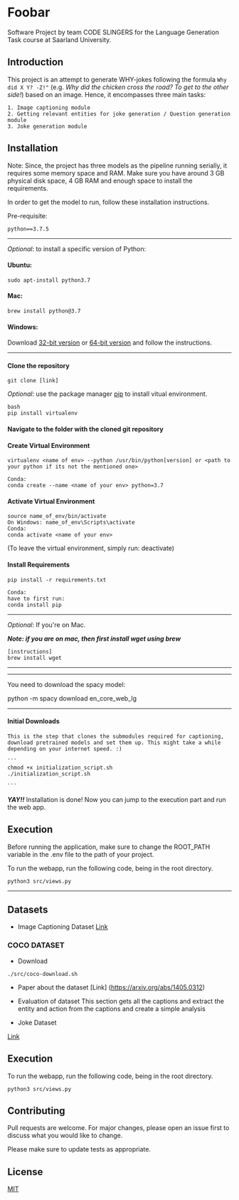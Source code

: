 # Foobar

Software Project by team CODE SLINGERS for the Language Generation Task course at Saarland University.

## Introduction

This project is an attempt to generate WHY-jokes following the formula ```Why did X Y? -Z!"``` (e.g. _Why did the chicken cross the road? To get to the other side!_) based on an image. Hence, it encompasses three main tasks:

    1. Image captioning module
    2. Getting relevant entities for joke generation / Question generation module
    3. Joke generation module


## Installation

Note: Since, the project has three models as the pipeline running serially, it requires some memory space and RAM. Make sure you have around 3 GB physical disk space, 4 GB RAM and enough space to install the requirements. 

In order to get the model to run, follow these installation instructions.


<!-- ### Requirements -->
Pre-requisite:

    python==3.7.5

---
_Optional_: to install a specific version of Python:

#### Ubuntu:

    sudo apt-install python3.7


#### Mac:

    brew install python@3.7


#### Windows:
Download [32-bit version](https://www.python.org/ftp/python/3.7.5/python-3.7.5.exe) or [64-bit version](https://www.python.org/ftp/python/3.7.5/python-3.7.5-amd64.exe) and follow the instructions.


---
#### Clone the repository

    git clone [link]

_Optional_: use the package manager [pip](https://pip.pypa.io/en/stable/) to install vitual environment.

    bash
    pip install virtualenv
    
    
    
#### Navigate to the folder with the cloned git repository

#### Create Virtual Environment

    virtualenv <name of env> --python /usr/bin/python[version] or <path to your python if its not the mentioned one>
    
    Conda:
    conda create --name <name of your env> python=3.7

#### Activate Virtual Environment

    source name_of_env/bin/activate
    On Windows: name_of_env\Scripts\activate
    Conda:
    conda activate <name of your env>

(To leave the virtual environment, simply run: deactivate)

#### Install Requirements

    pip install -r requirements.txt
        
    Conda:
    have to first run:
    conda install pip



---

_Optional_: If you're on Mac.  

***Note: if you are on mac, then first install wget using brew***  

    [instructions]
    brew install wget

---

---
You need to download the spacy model:

python -m spacy download en_core_web_lg

---

#### Initial Downloads
    This is the step that clones the submodules required for captioning, download pretrained models and set them up. This might take a while depending on your internet speed. :)
    
    ```
    chmod +x initialization_script.sh
    ./initialization_script.sh
    
    ```


**_YAY!!_** Installation is done! Now you can jump to the execution part and run the web app.


## Execution
Before running the application, make sure to change the ROOT_PATH variable in the .env file to the path of your project.

To run the webapp, run the following code, being in the root directory.

    python3 src/views.py



---


## Datasets

- Image Captioning Dataset
[Link](https://paperswithcode.com/datasets)

### COCO DATASET
- Download

```
./src/coco-download.sh

```
- Paper about the dataset
[Link] (https://arxiv.org/abs/1405.0312)

- Evaluation of dataset
This section gets all the captions and extract the entity and action from the captions and create a simple analysis

- Joke Dataset

 [Link](https://www.kaggle.com/abhinavmoudgil95/short-jokes)


## Execution
To run the webapp, run the following code, being in the root directory.

```
python3 src/views.py

```

## Contributing
Pull requests are welcome. For major changes, please open an issue first to discuss what you would like to change.

Please make sure to update tests as appropriate.

## License
[MIT](https://choosealicense.com/licenses/mit/)
